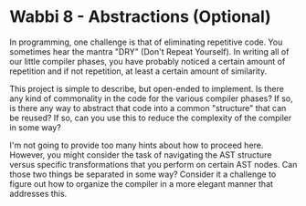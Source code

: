 # Wabbi 8 - Abstractions (Optional)

In programming, one challenge is that of eliminating repetitive
code.  You sometimes hear the mantra "DRY" (Don't Repeat Yourself).
In writing all of our little compiler phases, you have probably noticed
a certain amount of repetition and if not repetition, at least a
certain amount of similarity.

This project is simple to describe, but open-ended to implement. Is there
any kind of commonality in the code for the various compiler phases?  If
so, is there any way to abstract that code into a common "structure" that
can be reused?   If so, can you use this to reduce the complexity of
the compiler in some way?

I'm not going to provide too many hints about how to proceed here.
However, you might consider the task of navigating the AST structure
versus specific transformations that you perform on certain AST nodes.
Can those two things be separated in some way?   Consider it
a challenge to figure out how to organize the compiler in a more
elegant manner that addresses this.







